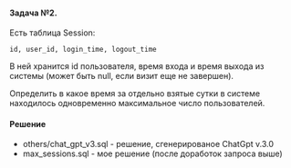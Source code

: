 #### Задача №2.

Есть таблица Session:
```
id, user_id, login_time, logout_time
```
В ней хранится id пользователя, время входа и время выхода из системы
(может быть null, если визит еще не завершен).

Определить в какое время за отдельно взятые сутки в системе находилось одновременно
максимальное число пользователей.

#### Решение
- others/chat_gpt_v3.sql - решение, сгенерированое ChatGpt v.3.0
- max_sessions.sql - мое решение (после доработок запроса выше)
